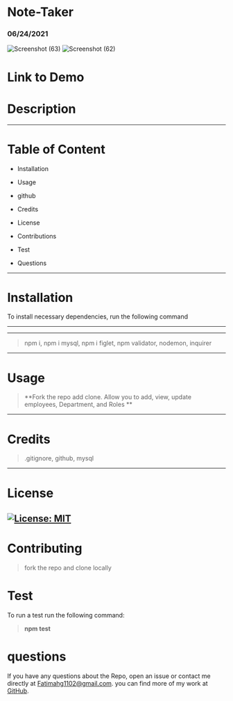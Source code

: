 # Note-Taker


### 06/24/2021
![Screenshot (63)](https://user-images.githubusercontent.com/80806004/123718136-60517f80-d84c-11eb-9179-f7db183b5d2a.png)
![Screenshot (62)](https://user-images.githubusercontent.com/80806004/123718160-719a8c00-d84c-11eb-8d39-78a3293b2330.png)


# Link to Demo

# Description


---------
# Table of Content
- Installation

- Usage

- github

- Credits

- License 

- Contributions 

- Test

- Questions
------
# Installation
To install necessary dependencies, run the following command

------
------
>npm i, npm i mysql, npm i figlet, npm validator, nodemon, inquirer
-------
# Usage
>**Fork the repo add clone. Allow you to add, view, update employees, Department, and Roles **
-------
# Credits
>.gitignore, github, mysql
------
# License
[![License: MIT](https://img.shields.io/badge/License-MIT-yellow.svg)](https://opensource.org/licenses/MIT) 
-----
# Contributing
>fork the repo and clone locally  

# Test
To run a test run the following command:

>**npm test**

# questions
 If you have any questions about the Repo, open an issue or contact me directly at <Fatimahg1102@gmail.com>. you can find more of my work at [GitHub](https://github.com/Fatimah2014).